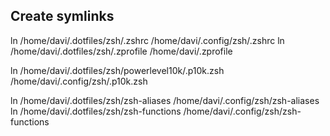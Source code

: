 ## Create symlinks

ln /home/davi/.dotfiles/zsh/.zshrc /home/davi/.config/zsh/.zshrc
ln /home/davi/.dotfiles/zsh/.zprofile /home/davi/.zprofile

ln /home/davi/.dotfiles/zsh/powerlevel10k/.p10k.zsh /home/davi/.config/zsh/.p10k.zsh

ln /home/davi/.dotfiles/zsh/zsh-aliases /home/davi/.config/zsh/zsh-aliases
ln /home/davi/.dotfiles/zsh/zsh-functions /home/davi/.config/zsh/zsh-functions